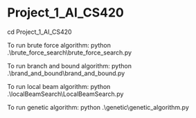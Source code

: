 # Project_1_AI_CS420
cd Project_1_AI_CS420

To run brute force algorithm: python .\brute_force_search\brute_force_search.py

To run branch and bound algorithm: python .\brand_and_bound\brand_and_bound.py

To run local beam algorithm: python .\localBeamSearch\LocalBeamSearch.py

To run genetic algorithm: python .\genetic\genetic_algorithm.py
